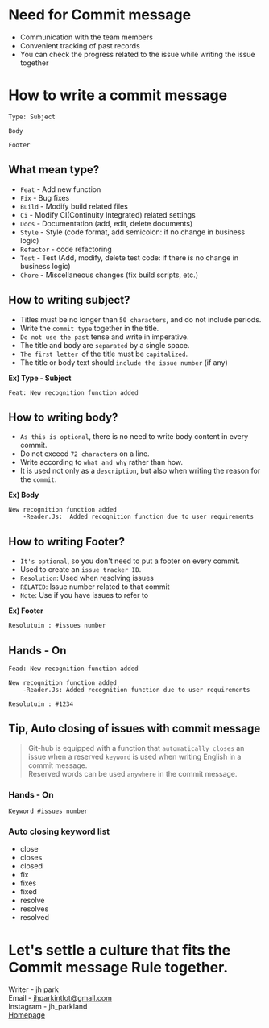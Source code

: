 # Need for Commit message

- Communication with the team members
- Convenient tracking of past records
- You can check the progress related to the issue while writing the issue together

# How to write a commit message

```
Type: Subject

Body

Footer
```

## What mean type?

- `Feat` - Add new function
- `Fix` - Bug fixes
- `Build` - Modify build related files
- `Ci` - Modify CI(Continuity Integrated) related settings
- `Docs` - Documentation (add, edit, delete documents)
- `Style` - Style (code format, add semicolon: if no change in business logic)
- `Refactor` - code refactoring
- `Test` - Test (Add, modify, delete test code: if there is no change in business logic)
- `Chore` - Miscellaneous changes (fix build scripts, etc.)

## How to writing subject?

- Titles must be no longer than `50 characters`, and do not include periods.
- Write the `commit type` together in the title.
- `Do not use the past` tense and write in imperative.
- The title and body are `separated` by a single space.
- `The first letter `of the title must be `capitalized`.
- The title or body text should `include the issue number` (if any)  

**Ex) Type - Subject**
~~~
Feat: New recognition function added
~~~

## How to writing body?
- `As this is optional`, there is no need to write body content in every commit.
- Do not exceed `72 characters` on a line.
- Write according to `what and why` rather than how.
- It is used not only as a `description`, but also when writing the reason for the `commit`.

**Ex) Body**
~~~
New recognition function added
    -Reader.Js:  Added recognition function due to user requirements
~~~

## How to writing Footer?
- `It's optional`, so you don't need to put a footer on every commit.
- Used to create an `issue tracker ID`.
- `Resolution`: Used when resolving issues
- `RELATED`: Issue number related to that commit
- `Note`: Use if you have issues to refer to

**Ex) Footer**

~~~
Resolutuin : #issues number
~~~

## Hands - On
~~~
Fead: New recognition function added

New recognition function added
    -Reader.Js: Added recognition function due to user requirements

Resolutuin : #1234
~~~

## Tip, Auto closing of issues with commit message
> Git-hub is equipped with a function that `automatically closes` an issue when a reserved `keyword` is used when writing English in a commit message.  
Reserved words can be used `anywhere` in the commit message.

### Hands - On
~~~
Keyword #issues number
~~~

### Auto closing keyword list

- close
- closes
- closed
- fix
- fixes
- fixed
- resolve
- resolves
- resolved

# Let's settle a culture that fits the Commit message Rule together.

Writer - jh park  
Email - jhparkintlot@gmail.com  
Instagram - jh_parkland  
[Homepage](https://www.jhpark.org/)
